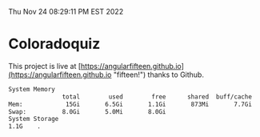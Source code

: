 Thu Nov 24 08:29:11 PM EST 2022

# Coloradoquiz


This project is live at [https://angularfifteen.github.io](https://angularfifteen.github.io "fifteen!") thanks to Github.

```bash
System Memory
               total        used        free      shared  buff/cache   available
Mem:            15Gi       6.5Gi       1.1Gi       873Mi       7.7Gi       7.6Gi
Swap:          8.0Gi       5.0Mi       8.0Gi
System Storage
1.1G	.
```
```bash
